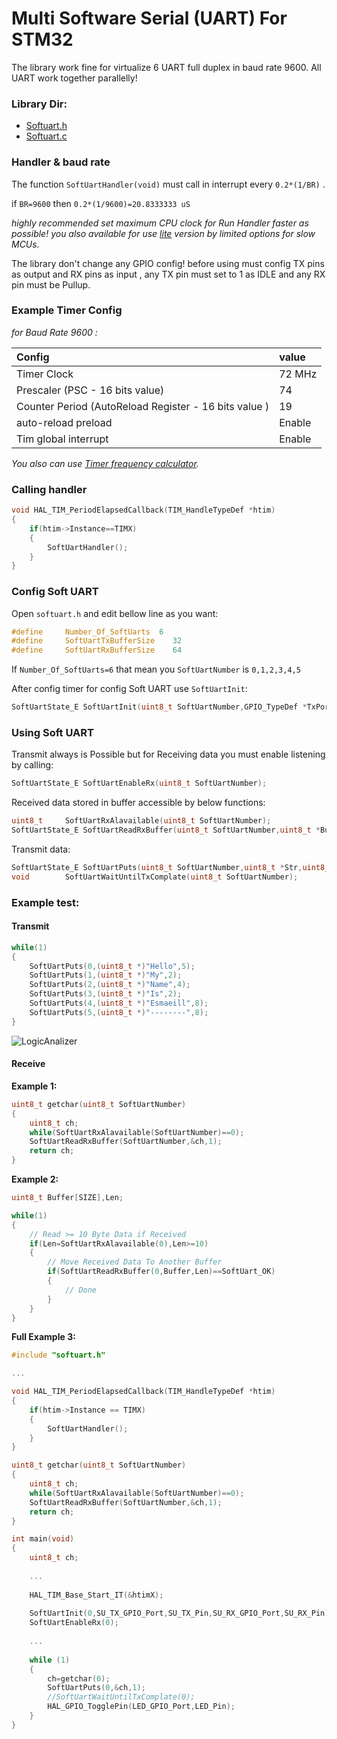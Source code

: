 # Multi Software Serial (UART) For STM32

The library work fine for virtualize 6 UART full duplex in baud rate 9600.
All UART work together parallelly!



### Library Dir:

* [Softuart.h](./softuart.h)
* [Softuart.c](./softuart.c)


### Handler & baud rate

The function `SoftUartHandler(void)` must call in interrupt every `0.2*(1/BR)` .

if `BR=9600` then `0.2*(1/9600)=20.8333333 uS` 

*highly recommended set maximum CPU clock for Run Handler faster as possible!*
*you also available for use [lite](https://github.com/liyanboy74/soft-uart-lite) version by limited options for slow MCUs.*

The library don't change any GPIO config!
before using must config TX pins as output and RX pins as input , any TX pin must set to 1 as IDLE and any RX pin must be Pullup.



### Example Timer Config 

*for Baud Rate 9600 :*

| Config                                                | value  |
| :---------------------------------------------------- | :----- |
| Timer Clock                                           | 72 MHz |
| Prescaler (PSC - 16 bits value)                       | 74     |
| Counter Period (AutoReload Register - 16 bits value ) | 19     |
| auto-reload preload                                   | Enable |
| Tim global interrupt                                  | Enable |

*You also can use [Timer frequency calculator](https://github.com/liyanboy74/timer-frequency-calculator).*

### Calling handler

```c
void HAL_TIM_PeriodElapsedCallback(TIM_HandleTypeDef *htim)
{
	if(htim->Instance==TIMX)
	{
		SoftUartHandler();
	}
}
```



### Config Soft UART

Open `softuart.h` and edit bellow line as you want:

```c
#define 	Number_Of_SoftUarts	 6
#define		SoftUartTxBufferSize	32
#define		SoftUartRxBufferSize	64
```

If `Number_Of_SoftUarts=6` that mean you `SoftUartNumber` is `0,1,2,3,4,5` 

After config timer for config Soft UART use `SoftUartInit`:

```c
SoftUartState_E SoftUartInit(uint8_t SoftUartNumber,GPIO_TypeDef *TxPort,uint16_t TxPin,GPIO_TypeDef *RxPort,uint16_t RxPin);
```



### Using Soft UART

Transmit always is Possible but for Receiving data you must enable listening by calling:

```c
SoftUartState_E SoftUartEnableRx(uint8_t SoftUartNumber);
```

Received data stored in buffer accessible by below functions:

```c
uint8_t 	SoftUartRxAlavailable(uint8_t SoftUartNumber);
SoftUartState_E SoftUartReadRxBuffer(uint8_t SoftUartNumber,uint8_t *Buffer,uint8_t Len);
```

Transmit data:

```c
SoftUartState_E SoftUartPuts(uint8_t SoftUartNumber,uint8_t *Str,uint8_t Len);
void 		SoftUartWaitUntilTxComplate(uint8_t SoftUartNumber);
```


### Example test:
#### Transmit
```c
while(1)
{
	SoftUartPuts(0,(uint8_t *)"Hello",5);
	SoftUartPuts(1,(uint8_t *)"My",2);
	SoftUartPuts(2,(uint8_t *)"Name",4);
	SoftUartPuts(3,(uint8_t *)"Is",2);
	SoftUartPuts(4,(uint8_t *)"Esmaeill",8);
	SoftUartPuts(5,(uint8_t *)"--------",8);
}
```
![LogicAnalizer](https://user-images.githubusercontent.com/64005694/121798942-836e1380-cc3e-11eb-96bd-faa72cd72c03.jpg)

#### Receive
**Example 1:**

```c
uint8_t getchar(uint8_t SoftUartNumber)
{
    uint8_t ch;
    while(SoftUartRxAlavailable(SoftUartNumber)==0);
    SoftUartReadRxBuffer(SoftUartNumber,&ch,1);
    return ch;
}
```
**Example 2:**

```c
uint8_t Buffer[SIZE],Len;

while(1)
{
	// Read >= 10 Byte Data if Received
	if(Len=SoftUartRxAlavailable(0),Len>=10)
	{
		// Move Received Data To Another Buffer
		if(SoftUartReadRxBuffer(0,Buffer,Len)==SoftUart_OK)
		{
			// Done
		}
	}
}
```

**Full Example 3:**

```c
#include "softuart.h"

...

void HAL_TIM_PeriodElapsedCallback(TIM_HandleTypeDef *htim)
{
	if(htim->Instance == TIMX)
	{
		SoftUartHandler();
	}
}

uint8_t getchar(uint8_t SoftUartNumber)
{
    uint8_t ch;
    while(SoftUartRxAlavailable(SoftUartNumber)==0);
    SoftUartReadRxBuffer(SoftUartNumber,&ch,1);
    return ch;
}

int main(void)
{
    uint8_t ch;
    
    ...
    
    HAL_TIM_Base_Start_IT(&htimX);
    
    SoftUartInit(0,SU_TX_GPIO_Port,SU_TX_Pin,SU_RX_GPIO_Port,SU_RX_Pin);
    SoftUartEnableRx(0);
    
    ...
    
    while (1)
    {
        ch=getchar(0);
        SoftUartPuts(0,&ch,1);
        //SoftUartWaitUntilTxComplate(0);
        HAL_GPIO_TogglePin(LED_GPIO_Port,LED_Pin);
    }
}
```

